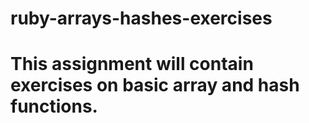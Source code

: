 # ruby-arrays-hashes-exercises

# This assignment will contain exercises on basic array and hash functions.